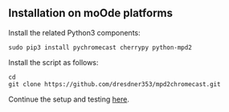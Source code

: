 ## Installation on moOde platforms

Install the related Python3 components:
```
sudo pip3 install pychromecast cherrypy python-mpd2
```

Install the script as follows:
```
cd
git clone https://github.com/dresdner353/mpd2chromecast.git
```

Continue the setup and testing [here](./README.md#selecting-desired-chromecast). 
